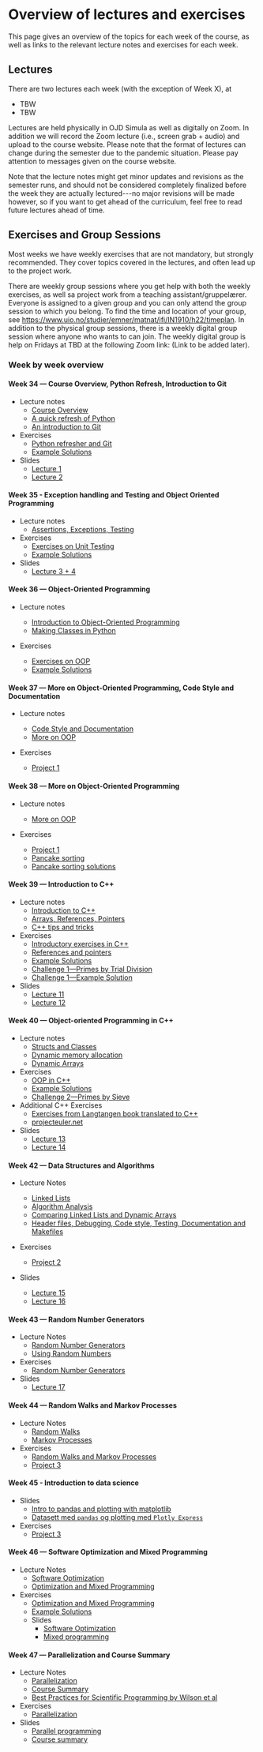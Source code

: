 # Overview of lectures and exercises

This page gives an overview of the topics for each week of the course, as well as links to the relevant lecture notes and exercises for each week.

## Lectures

There are two lectures each week (with the exception of Week X), at
* TBW
* TBW

Lectures are held physically in OJD Simula as well as digitally on Zoom. In addition we will record the Zoom lecture (i.e., screen grab + audio) and upload to the course website. Please note that the format of lectures can change during the semester due to the pandemic situation. Please pay attention to messages given on the course website.

Note that the lecture notes might get minor updates and revisions as the semester runs, and should not be considered completely finalized before the week they are actually lectured---no major revisions will be made however, so if you want to get ahead of the curriculum, feel free to read future lectures ahead of time.

## Exercises and Group Sessions

Most weeks we have weekly exercises that are not mandatory, but strongly recommended. They cover topics covered in the lectures, and often lead up to the project work.

There are weekly group sessions where you get help with both the weekly exercises, as well sa project work from a teaching assistant/gruppelærer. Everyone is assigned to a given group and you can only attend the group session to which you belong. To find the time and location of your group, see https://www.uio.no/studier/emner/matnat/ifi/IN1910/h22/timeplan. In addition to the physical group sessions, there is a weekly digital group session where anyone who wants to can join. The weekly digital group is help on Fridays at TBD at the following Zoom link: (Link to be added later).


### Week by week overview

#### Week 34 — Course Overview, Python Refresh, Introduction to Git

* Lecture notes
    * [Course Overview](overview.md)
    * [A quick refresh of Python](../lectures/python/python_intro.ipynb)
    * [An introduction to Git](../lectures/git/version_control_with_git.md)
* Exercises
    * [Python refresher and Git](../exercises/week1/E1_python_refresh_and_git.ipynb)
    * [Example Solutions](../exercises/week1/E1_solutions.ipynb)
* Slides
    * [Lecture 1](../slides/L01/L1_course_overview.ipynb)
    * [Lecture 2](../slides/L02/L2_git.md)

#### Week 35 - Exception handling and Testing and Object Oriented Programming

* Lecture notes
  * [Assertions, Exceptions, Testing](../lectures/testing_codestyle/writing_functioning_code.md)
* Exercises
  * [Exercises on Unit Testing](../exercises/week3/E3_testing_and_docstrings.md)
  * [Example Solutions](../exercises/week3/E3_solutions.ipynb)
* Slides
    * [Lecture 3 + 4](../slides/L03/L3_pytest.md)

#### Week 36 — Object-Oriented Programming

* Lecture notes
    * [Introduction to Object-Oriented Programming](../lectures/python/intro_to_oop.ipynb)
    * [Making Classes in Python](../lectures/python/classes_methods_decorators.ipynb)

* Exercises
    * [Exercises on OOP](../exercises/week2/E2_exercises_on_oop.ipynb)
    * [Example Solutions](../exercises/week2/E2_solutions.ipynb)


#### Week 37 — More on Object-Oriented Programming, Code Style and Documentation
* Lecture notes
    * [Code Style and Documentation](../lectures/testing_codestyle/codestyle_and_docstrings.md)
    * [More on OOP](../lectures/python/more_oop.ipynb)

* Exercises
    * [Project 1](../projects/project1/double_pendulum.ipynb)

#### Week 38 — More on Object-Oriented Programming
* Lecture notes
    * [More on OOP](../lectures/python/more_oop.ipynb)

* Exercises
    * [Project 1](../projects/project1/double_pendulum.ipynb)
    * [Pancake sorting](../exercises/week4/pancake_sort.ipynb)
    * [Pancake sorting solutions](../exercises/week4/pancake_sort_solution.ipynb)

#### Week 39 — Introduction to C++
* Lecture notes
    * [Introduction to C++](../lectures/cpp/intro_to_cpp.md)
    * [Arrays, References, Pointers](../lectures/cpp/arrays_and_pointers.md)
    * [C++ tips and tricks](../lectures/cpp/cpptools.md)
* Exercises
    * [Introductory exercises in C++](../exercises/week6/E6_intro_to_cpp.md)
    * [References and pointers](../exercises/week6/E6_references_and_pointers.md)
    * [Example Solutions](../exercises/week6/E6_solutions.md)
    * [Challenge 1—Primes by Trial Division](../exercises/week6/C1_primes_by_trial_division.md)
    * [Challenge 1—Example Solution](../exercises/week6/week6-challenge.md)
* Slides
    * [Lecture 11](../slides/L11/L11_cpp_intro.md)
    * [Lecture 12](../slides/L12/L12_array_memory_pointers.md)

#### Week 40 — Object-oriented Programming in C++
* Lecture notes
    * [Structs and Classes](../lectures/cpp/oop_in_cpp.md)
    * [Dynamic memory allocation](../lectures/cpp/dynamic_allocation.md)
    * [Dynamic Arrays](../lectures/cpp/arraylist.md)
* Exercises
    * [OOP in C++](../exercises/week7/E7_oop_in_cpp.md)
    * [Example Solutions](../exercises/week7/E7_solutions.md)
    * [Challenge 2—Primes by Sieve](../exercises/week7/C2_primes_by_sieve.md)
* Additional C++ Exercises
    * [Exercises from Langtangen book translated to C++](../exercises/cpp_exercises.md)
    * [projecteuler.net](https://projecteuler.net/archives)
* Slides
    * [Lecture 13](../slides/L13/L13_oop_in_cpp.md)
    * [Lecture 14](../slides/L14/L14_dynamics_allocation_and_arrays.md)


#### Week 42 — Data Structures and Algorithms
* Lecture Notes
    * [Linked Lists](../lectures/cpp/linked_lists.md)
    * [Algorithm Analysis](../lectures/cpp/algorithm_analysis.md)
    * [Comparing Linked Lists and Dynamic Arrays](../lectures/cpp/linkedlists_vs_dynamicarrays.md)
    * [Header files, Debugging, Code style, Testing, Documentation and Makefiles](../lectures/cpp/cpptools.md)

* Exercises
    * [Project 2](../projects/project2/project2.ipynb)
* Slides
    * [Lecture 15](../slides/L15/L15_linked_lists_big_oh.md)
    * [Lecture 16](../slides/L16/L16_header_files_debug.md)

#### Week 43 — Random Number Generators

* Lecture Notes
    * [Random Number Generators](../lectures/stochastic_processes/random_number_generators.ipynb)
    * [Using Random Numbers](../lectures/stochastic_processes/using_random_numbers.ipynb)
* Exercises
    * [Random Number Generators](../exercises/week10/E8_random_number_generators.ipynb)
* Slides
    * [Lecture 17](../slides/L17/L17_generating_random_numbers.ipynb)

#### Week 44 — Random Walks and Markov Processes

* Lecture Notes
    * [Random Walks](../lectures/stochastic_processes/random_walks_and_markov_processes.ipynb)
    * [Markov Processes](../lectures/stochastic_processes/markov_chains.ipynb)
* Exercises
    * [Random Walks and Markov Processes](../exercises/week11/E9_random_walks_and_markov_process.ipynb)
    * [Project 3](../projects/project3/project3.ipynb)

#### Week 45 - Introduction to data science

* Slides
    * [Intro to pandas and plotting with matplotlib](../slides/L21/L21_plotting_with_matplotlib.ipynb)
    * [Datasett med `pandas` og plotting med `Plotly Express`](../slides/L22/L22_plotly_express.ipynb)
* Exercises
    * [Project 3](../projects/project3/project3.ipynb)

#### Week 46 — Software Optimization and Mixed Programming

* Lecture Notes
    * [Software Optimization](../lectures/optimization/software_optimization.ipynb)
    * [Optimization and Mixed Programming](../lectures/optimization/optimization_and_mixed_programming.ipynb)
* Exercises
    * [Optimization and Mixed Programming](../exercises/week12/E10_optimization_and_mixed_programming.ipynb)
    * [Example Solutions](../exercises/week12/E10_solutions.ipynb)
  * Slides
    * [Software Optimization](../slides/L23/L23_software_optimization.ipynb)
    * [Mixed programming](../slides/L24/L24_mixed_programming.ipynb)

#### Week 47 — Parallelization and Course Summary
* Lecture Notes
    * [Parallelization](../lectures/optimization/parallel_programming.ipynb)
    * [Course Summary](../lectures/summary/course_summary.md)
    * [Best Practices for Scientific Programming by Wilson et al](https://journals.plos.org/plosbiology/article?id=10.1371/journal.pbio.1001745)
* Exercises
    * [Parallelization](../exercises/week13/E11_parallel_programming.ipynb)
* Slides
    * [Parallel programming](../slides/L25/L25_parallel_programming.ipynb)
    * [Course summary](../slides/L26/L26_summary.ipynb)
